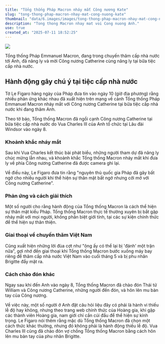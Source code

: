 ```yaml
---
title: "Tổng thống Pháp Macron nháy mắt Công nương Kate"
slug: "tong-thong-phap-macron-nhay-mat-cong-nuong-kate"
thumbnail: "data/6.images/images/tong-thong-phap-macron-nhay-mat-cong-nuong-kate.webp"
description: "Tong thong Macron nhay mat voi Cong nuong Anh."
use: true
created_at: "2025-07-11 18:52:25"
---
```


![](/images/20250711-00000015-cnippou-000-1-view.webp)

Tổng thống Pháp Emmanuel Macron, đang trong chuyến thăm cấp nhà nước tới Anh, đã nâng ly và mời Công nương Catherine cùng nâng ly tại bữa tiệc cấp nhà nước.

## Hành động gây chú ý tại tiệc cấp nhà nước

Tờ Le Figaro hàng ngày của Pháp đưa tin vào ngày 10 (giờ địa phương) rằng nhiều phản ứng khác nhau đã xuất hiện trên mạng về cảnh Tổng thống Pháp Emmanuel Macron nháy mắt với Công nương Catherine tại bữa tiệc cấp nhà nước khi đang thăm Anh.

Theo tờ báo, Tổng thống Macron đã ngồi cạnh Công nương Catherine tại bữa tiệc cấp nhà nước do Vua Charles III của Anh tổ chức tại Lâu đài Windsor vào ngày 8.

### Khoảnh khắc nháy mắt

Sau khi Vua Charles kết thúc bài phát biểu, những người tham dự đã nâng ly chúc mừng lẫn nhau, và khoảnh khắc Tổng thống Macron nháy mắt khi đưa ly về phía Công nương Catherine đã được camera ghi lại.

Về điều này, Le Figaro đưa tin rằng "nguyên thủ quốc gia Pháp đã gây bất ngờ cho nhiều người khi thể hiện sự thân mật bất ngờ nhưng cởi mở với Công nương Catherine".

### Phản ứng và cách giải thích

Một số người cho rằng hành động của Tổng thống Macron là cách thể hiện sự thân mật kiểu Pháp. Tổng thống Macron thực tế thường xuyên bị bắt gặp nháy mắt với mọi người, không phân biệt giới tính, tại các sự kiện chính thức để thể hiện sự thân thiện.

### Giai thoại về chuyến thăm Việt Nam

Cũng xuất hiện những lời đùa cợt như "ông ấy có thể lại bị 'đánh' một trận nữa", gợi nhớ đến giai thoại khi Tổng thống Macron bước xuống máy bay riêng để thăm cấp nhà nước Việt Nam vào cuối tháng 5 và bị phu nhân Brigitte đẩy mặt ra.

### Cách chào đón khác

Ngay sau khi đến Anh vào ngày 8, Tổng thống Macron đã chào đón Thái tử William và Công nương Catherine, những người đến đón, và hôn lên mu bàn tay của Công nương.

Về việc này, một số người ở Anh đặt câu hỏi liệu đây có phải là hành vi thiếu lễ độ hay không, nhưng theo trang web chính thức của Hoàng gia, khi gặp các thành viên Hoàng gia, nam giới chỉ cần cúi đầu để thể hiện sự kính trọng. Le Figaro nói thêm rằng mặc dù Tổng thống Macron đã chọn một cách thức khác thường, nhưng đó không phải là hành động thiếu lễ độ. Vua Charles III cũng đã chào đón vợ chồng Tổng thống Macron bằng cách hôn lên mu bàn tay của phu nhân Brigitte.